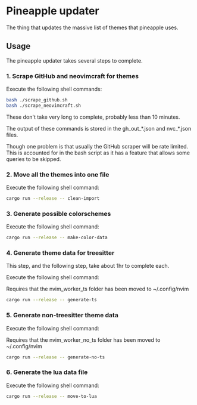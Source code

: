 # Pineapple updater

The thing that updates the massive list of themes that pineapple uses.

## Usage

The pineapple updater takes several steps to complete.

### 1. Scrape GitHub and neovimcraft for themes

Execute the following shell commands:

```sh
bash ./scrape_github.sh
bash ./scrape_neovimcraft.sh
```

These don't take very long to complete, probably less than 10 minutes.

The output of these commands is stored in the gh_out\_\*.json and nvc\_\*.json files.

Though one problem is that usually the GitHub scraper will be rate limited. This is accounted for in the bash script as it has a feature that allows some queries to be skipped.

### 2. Move all the themes into one file

Execute the following shell command:

```sh
cargo run --release -- clean-import
```

### 3. Generate possible colorschemes

Execute the following shell command:

```sh
cargo run --release -- make-color-data
```

### 4. Generate theme data for treesitter

This step, and the following step, take about 1hr to complete each.

Execute the following shell command:

Requires that the nvim_worker_ts folder has been moved to ~/.config/nvim

```sh
cargo run --release -- generate-ts
```

### 5. Generate non-treesitter theme data

Execute the following shell command:

Requires that the nvim_worker_no_ts folder has been moved to ~/.config/nvim

```sh
cargo run --release -- generate-no-ts
```

### 6. Generate the lua data file

Execute the following shell command:

```sh
cargo run --release -- move-to-lua
```
